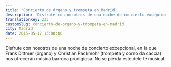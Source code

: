 ```yaml
---
title: 'Concierto de órgano y trompeta en Madrid'
description: 'Disfrute con nosotros de una noche de concierto excepcional, en la que Frank Dittmer (órgano) y Christian Packmohr (trompeta y corno da caccia) nos ofrecerán música barroca prodigiosa. No se pierda este deleite musical.'
translationKey: 233
customSlug: concierto-de-organo-y-trompeta-en-madrid
city: Madrid
date: 2015-05-17 13:00:00
---
```


Disfrute con nosotros de una noche de concierto excepcional, en la que Frank Dittmer (órgano) y Christian Packmohr (trompeta y corno da caccia) nos ofrecerán música barroca prodigiosa. No se pierda este deleite musical.
